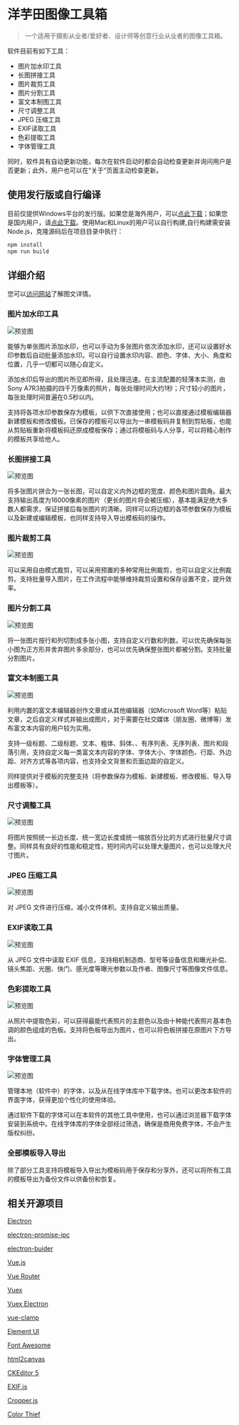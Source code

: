 # 洋芋田图像工具箱

> 一个适用于摄影从业者/爱好者、设计师等创意行业从业者的图像工具箱。

软件目前有如下工具：

- 图片加水印工具
- 长图拼接工具
- 图片裁剪工具
- 图片分割工具
- 富文本制图工具
- 尺寸调整工具
- JPEG 压缩工具
- EXIF读取工具
- 色彩提取工具
- 字体管理工具

同时，软件具有自动更新功能，每次在软件启动时都会自动检查更新并询问用户是否更新；此外，用户也可以在“关于”页面主动检查更新。

## 使用发行版或自行编译

目前仅提供Windows平台的发行版。如果您是海外用户，可以[点此下载](https://github.com/CNOliverZhang/PotatofieldImageToolkit/releases/latest)；如果您是国内用户，请[点此下载](https://imagetoolkit.potatofield.cn/versions/latest/)。使用Mac和Linux的用户可以自行构建,自行构建需安装Node.js，克隆源码后在项目目录中执行：

```javascript
npm install
npm run build
```

## 详细介绍

您可以[访问网站](https://imagetoolkit.potatofield.cn)了解图文详情。

### 图片加水印工具

![预览图](https://files.potatofield.cn/ImageToolkit/Tools/Images/watermark.png)

能够为单张图片添加水印，也可以手动为多张图片依次添加水印，还可以设置好水印参数后自动批量添加水印。可以自行设置水印内容、颜色、字体、大小、角度和位置，几乎一切都可以随心自定义。
 
添加水印后导出的图片所见即所得，且处理迅速。在主流配置的轻薄本实测，由Sony A7R3拍摄的四千万像素的照片，每张处理时间大约1秒；尺寸较小的图片，每张处理时间普遍在0.5秒以内。
 
支持将各项水印参数保存为模板，以供下次直接使用；也可以直接通过模板编辑器新建模板和修改模板。已保存的模板可以导出为一串模板码并复制到剪贴板，也能从剪贴板重新将模板码还原成模板保存；通过将模板码与人分享，可以将精心制作的模板共享给他人。
 
### 长图拼接工具

![预览图](https://files.potatofield.cn/ImageToolkit/Tools/Images/splicer.png)

将多张图片拼合为一张长图，可以自定义内外边框的宽度、颜色和图片圆角。最大支持输出高度为16000像素的图片（更长的图片将会被压缩），基本能满足绝大多数人都需求，保证拼接后每张图片的清晰。同样可以将边框的各项参数保存为模板以及新建或编辑模板，也同样支持导入导出模板码的操作。
 
### 图片裁剪工具

![预览图](https://files.potatofield.cn/ImageToolkit/Tools/Images/cropper.png)

可以采用自由模式裁剪，可以采用预置的多种常用比例裁剪，也可以自定义比例裁剪。支持批量导入图片，在工作流程中能够维持裁剪设置和保存设置不变，提升效率。

### 图片分割工具

![预览图](https://files.potatofield.cn/ImageToolkit/Tools/Images/slice.png)

将一张图片按行和列切割成多张小图，支持自定义行数和列数。可以优先确保每张小图为正方形并舍弃图片多余部分，也可以优先确保整张图片都被分割。支持批量分割图片。

### 富文本制图工具

![预览图](https://files.potatofield.cn/ImageToolkit/Tools/Images/text.png)

利用内置的富文本编辑器创作文章或从其他编辑器（如Microsoft Word等）粘贴文章，之后自定义样式并输出成图片，对于需要在社交媒体（朋友圈、微博等）发布富文本内容的用户较为实用。
 
支持一级标题、二级标题、文本、粗体、斜体、、有序列表、无序列表、图片和段落引用，支持自定义每一类富文本内容的字体、字体大小、字体颜色、行距、外边距、对齐方式等各项内容，也支持全文背景和页面边距的自定义。
 
同样提供对于模板的完整支持（将参数保存为模板、新建模板、修改模板、导入导出模板等）。

### 尺寸调整工具

![预览图](https://files.potatofield.cn/ImageToolkit/Tools/Images/resizer.png)

将图片按照统一长边长度、统一宽边长度或统一缩放百分比的方式进行批量尺寸调整。同样具有良好的性能和稳定性，短时间内可以处理大量图片，也可以处理大尺寸图片。

### JPEG 压缩工具

![预览图](https://files.potatofield.cn/ImageToolkit/Tools/Images/compress.png)

对 JPEG 文件进行压缩，减小文件体积。支持自定义输出质量。
 
### EXIF读取工具

![预览图](https://files.potatofield.cn/ImageToolkit/Tools/Images/exif.png)

从 JPEG 文件中读取 EXIF 信息，支持相机制造商、型号等设备信息和曝光补偿、镜头焦距、光圈、快门、感光度等曝光参数以及作者、图像尺寸等图像文件信息。

### 色彩提取工具

![预览图](https://files.potatofield.cn/ImageToolkit/Tools/Images/palette.png)

从照片中提取色彩，可以获得最能代表照片的主题色以及由十种能代表照片基本色调的颜色组成的色板。支持将色板导出为图片，也可以将色板拼接在原图片下方导出。
 
### 字体管理工具

![预览图](https://files.potatofield.cn/ImageToolkit/Tools/Images/fonts.png)

管理本地（软件中）的字体，以及从在线字体库中下载字体。也可以更改本软件的界面字体，获得更加个性化的使用体验。
 
通过软件下载的字体可以在本软件的其他工具中使用，也可以通过浏览器下载字体安装到系统中。在线字体库的字体全部经过筛选，确保是商用免费字体，不会产生版权纠纷。
 
### 全部模板导入导出

除了部分工具支持将模板导入导出为模板码用于保存和分享外，还可以将所有工具的模板导出为备份文件以供备份和恢复。

## 相关开源项目

[Electron](https://github.com/electron/electron)

[electron-promise-ipc](https://github.com/sibnerian/electron-promise-ipc)

[electron-buider](https://github.com/electron-userland/electron-builder)

[Vue.js](https://github.com/vuejs/vue)

[Vue Router](https://github.com/vuejs/vue-router)

[Vuex](https://github.com/vuejs/vuex)

[Vuex Electron](https://github.com/vue-electron/vuex-electron)

[vue-clamp](https://github.com/Justineo/vue-clamp)

[Element UI](https://github.com/ElemeFE/element)

[Font Awesome](https://github.com/FortAwesome/Font-Awesome)

[html2canvas](https://github.com/niklasvh/html2canvas)

[CKEditor 5](https://github.com/ckeditor/ckeditor5)

[EXIF.js](https://github.com/exif-js/exif-js)

[Cropper.js](https://github.com/fengyuanchen/cropperjs')

[Color Thief](https://github.com/lokesh/color-thief)
